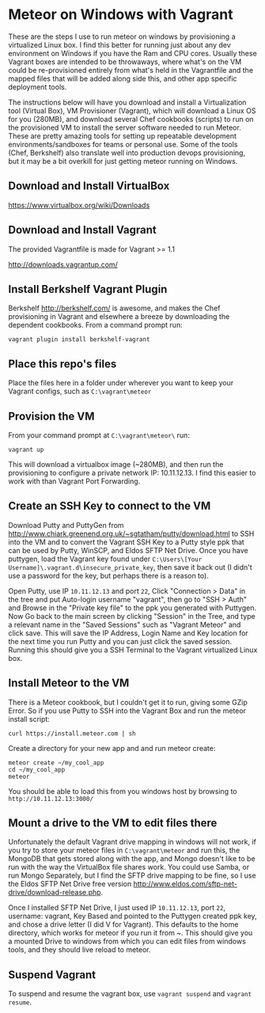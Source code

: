# Meteor on Windows with Vagrant

These are the steps I use to run meteor on windows by provisioning a virtualized Linux box.  I find this better for running just about any dev environment on Windows if you have the Ram and CPU cores.  Usually these Vagrant boxes are intended to be throwaways, where what's on the VM could be re-provisioned entirely from what's held in the Vagrantfile and the mapped files that will be added along side this, and other app specific deployment tools.

The instructions below will have you download and install a Virtualization tool (Virtual Box), VM Provisioner (Vagrant), which will download a Linux OS for you (280MB), and download several Chef cookbooks (scripts) to run on the provisioned VM to install the server software needed to run Meteor.  These are pretty amazing tools for setting up repeatable development environments/sandboxes for teams or personal use.  Some of the tools (Chef, Berkshelf) also translate well into production devops provisioning, but it may be a bit overkill for just getting meteor running on Windows.

## Download and Install VirtualBox

https://www.virtualbox.org/wiki/Downloads

## Download and Install Vagrant

The provided Vagrantfile is made for Vagrant >= 1.1

http://downloads.vagrantup.com/

## Install Berkshelf Vagrant Plugin

Berkshelf http://berkshelf.com/ is awesome, and makes the Chef provisioning in Vagrant and elsewhere a breeze by downloading the dependent cookbooks.  From a command prompt run:

```
vagrant plugin install berkshelf-vagrant
```

## Place this repo's files

Place the files here in a folder under wherever you want to keep your Vagrant configs, such as `C:\vagrant\meteor`

## Provision the VM

From your command prompt at `C:\vagrant\meteor\` run:

```
vagrant up
```

This will download a virtualbox image (~280MB), and then run the provisioning to configure a private network IP: 10.11.12.13.  I find this easier to work with than Vagrant Port Forwarding.

## Create an SSH Key to connect to the VM

Download Putty and PuttyGen from http://www.chiark.greenend.org.uk/~sgtatham/putty/download.html to SSH into the VM and to convert the Vagrant SSH Key to a Putty style ppk that can be used by Putty, WinSCP, and Eldos SFTP Net Drive.  Once you have puttygen, load the Vagrant key found under `C:\Users\[Your Username]\.vagrant.d\insecure_private_key`, then save it back out (I didn't use a password for the key, but perhaps there is a reason to).

Open Putty, use IP `10.11.12.13` and port `22`, Click "Connection > Data" in the tree and put Auto-login username "vagrant", then go to "SSH > Auth" and Browse in the "Private key file" to the ppk you generated with Puttygen.  Now Go back to the main screen by clicking "Session" in the Tree, and type a relevant name in the "Saved Sessions" such as "Vagrant Meteor" and click save.  This will save the IP Address, Login Name and Key location for the next time you run Putty and you can just click the saved session.  Running this should give you a SSH Terminal to the Vagrant virtualized Linux box.

## Install Meteor to the VM

There is a Meteor cookbook, but I couldn't get it to run, giving some GZip Error.  So if you use Putty to SSH into the Vagrant Box and run the meteor install script:

```
curl https://install.meteor.com | sh
```

Create a directory for your new app and and run meteor create:

```
meteor create ~/my_cool_app
cd ~/my_cool_app
meteor
```
You should be able to load this from you windows host by browsing to `http://10.11.12.13:3000/`

## Mount a drive to the VM to edit files there

Unfortunately the default Vagrant drive mapping in windows will not work, if you try to store your meteor files in `C:\vagrant\meteor` and run this, the MongoDB that gets stored along with the app, and Mongo doesn't like to be run with the way the VirtualBox file shares work.  You could use Samba, or run Mongo Separately, but I find the SFTP drive mapping to be fine, so I use the Eldos SFTP Net Drive free version http://www.eldos.com/sftp-net-drive/download-release.php. 

Once I installed SFTP Net Drive, I just used IP `10.11.12.13`, port `22`, username: vagrant, Key Based and pointed to the Puttygen created ppk key, and chose a drive letter (I did V for Vagrant).  This defaults to the home directory, which works for meteor if you run it from ~.  This should give you a mounted Drive to windows from which you can edit files from windows tools, and they should live reload to meteor.

## Suspend Vagrant

To suspend and resume the vagrant box, use `vagrant suspend` and `vagrant resume`.

